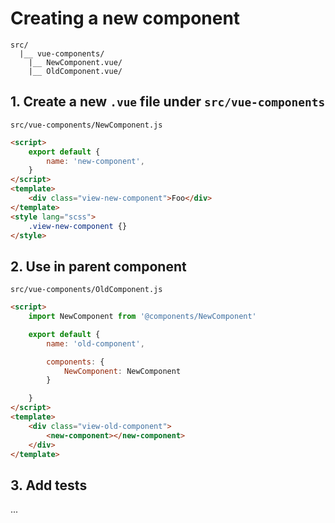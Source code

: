 
# Creating a new component

```
src/
  |__ vue-components/
    |__ NewComponent.vue/
    |__ OldComponent.vue/
```

## 1. Create a new `.vue` file under `src/vue-components`

`src/vue-components/NewComponent.js`

```html
<script>
	export default {
		name: 'new-component',
	}
</script>
<template>
	<div class="view-new-component">Foo</div>
</template>
<style lang="scss">
	.view-new-component {}
</style>
```

## 2. Use in parent component

`src/vue-components/OldComponent.js`

```html
<script>
	import NewComponent from '@components/NewComponent'

	export default {
		name: 'old-component',

		components: {
			NewComponent: NewComponent
		}

	}
</script>
<template>
	<div class="view-old-component">
		<new-component></new-component>
	</div>
</template>
```

## 3. Add tests

...
